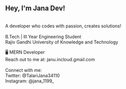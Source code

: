 <h2>Hey, I'm Jana Dev! </h2>
 <br>
A developer who codes with passion, creates solutions! <br> 
<br>
B.Tech | III Year Engineering Student <br>
Rajiv Gandhi University of Knowledge and Technology
<br>

🖥 MERN Developer <br>
Reach out to me at: janu.incloud.gmail.com <br>
<br>
Connect with me: <br>
Twitter: @TalariJana34110 <br>
Instagram: @jana_1199_ <br>
